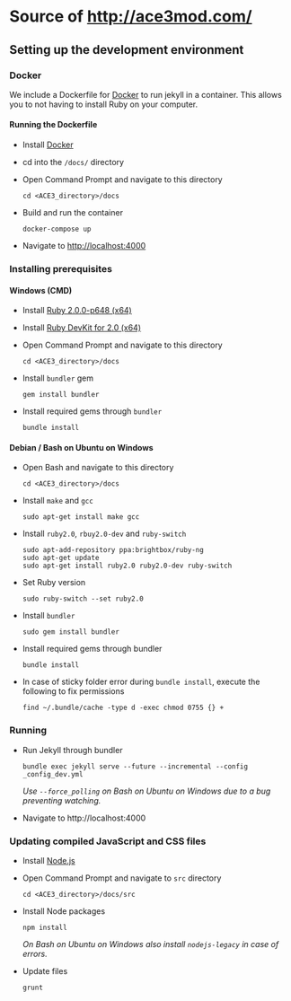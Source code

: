 # Source of http://ace3mod.com/

## Setting up the development environment

### Docker

We include a Dockerfile for [Docker](https://www.docker.com/) to run jekyll in a container. This allows you to not having to install Ruby on your computer.

#### Running the Dockerfile

- Install [Docker](https://www.docker.com/)
- cd into the `/docs/` directory
- Open Command Prompt and navigate to this directory
    ```
    cd <ACE3_directory>/docs
    ```

- Build and run the container
    ```
    docker-compose up
    ```

- Navigate to [http://localhost:4000](http://localhost:4000)

### Installing prerequisites

#### Windows (CMD)

- Install [Ruby 2.0.0-p648 (x64)](http://rubyinstaller.org/downloads/)
- Install [Ruby DevKit for 2.0 (x64)](http://rubyinstaller.org/downloads/)
- Open Command Prompt and navigate to this directory
    ```
    cd <ACE3_directory>/docs
    ```

- Install `bundler` gem
    ```
    gem install bundler
    ```

- Install required gems through `bundler`
    ```
    bundle install
    ```

#### Debian / Bash on Ubuntu on Windows

- Open Bash and navigate to this directory
    ```
    cd <ACE3_directory>/docs
    ```

- Install `make` and `gcc`
    ```
    sudo apt-get install make gcc
    ```

- Install `ruby2.0`, `rbuy2.0-dev` and `ruby-switch`
    ```
    sudo apt-add-repository ppa:brightbox/ruby-ng
    sudo apt-get update
    sudo apt-get install ruby2.0 ruby2.0-dev ruby-switch
    ```

- Set Ruby version
    ```
    sudo ruby-switch --set ruby2.0
    ```

- Install `bundler`
    ```
    sudo gem install bundler
    ```

- Install required gems through bundler
    ```
    bundle install
    ```

- In case of sticky folder error during `bundle install`, execute the following to fix permissions
    ```
    find ~/.bundle/cache -type d -exec chmod 0755 {} +
    ```

### Running

- Run Jekyll through bundler
    ```
    bundle exec jekyll serve --future --incremental --config _config_dev.yml
    ```
    _Use `--force_polling` on Bash on Ubuntu on Windows due to a bug preventing watching._

- Navigate to http://localhost:4000

### Updating compiled JavaScript and CSS files

- Install [Node.js](https://nodejs.org/download/)
- Open Command Prompt and navigate to `src` directory
    ```
    cd <ACE3_directory>/docs/src
    ```

- Install Node packages
    ```
    npm install
    ```
    _On Bash on Ubuntu on Windows also install `nodejs-legacy` in case of errors._

- Update files
    ```
    grunt
    ```
